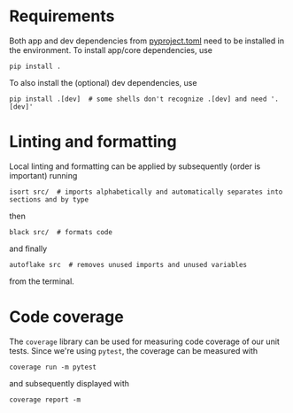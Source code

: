 # Requirements
Both app and dev dependencies from [pyproject.toml](../pyproject.toml) need to be installed 
in the environment. To install app/core dependencies, use
``` shell
pip install . 
```
To also install the (optional) dev dependencies, use
``` shell
pip install .[dev]  # some shells don't recognize .[dev] and need '.[dev]' 
```


# Linting and formatting
Local linting and formatting can be applied by subsequently (order is important) running
``` shell
isort src/  # imports alphabetically and automatically separates into sections and by type
```
then
``` shell
black src/  # formats code
```
and finally
``` shell
autoflake src  # removes unused imports and unused variables
```
from the terminal. 



# Code coverage
The `coverage` library can be used for measuring code coverage of our unit tests. Since we're using `pytest`, 
the coverage can be measured with 
```shell
coverage run -m pytest
```
and subsequently displayed with
```shell
coverage report -m
```
